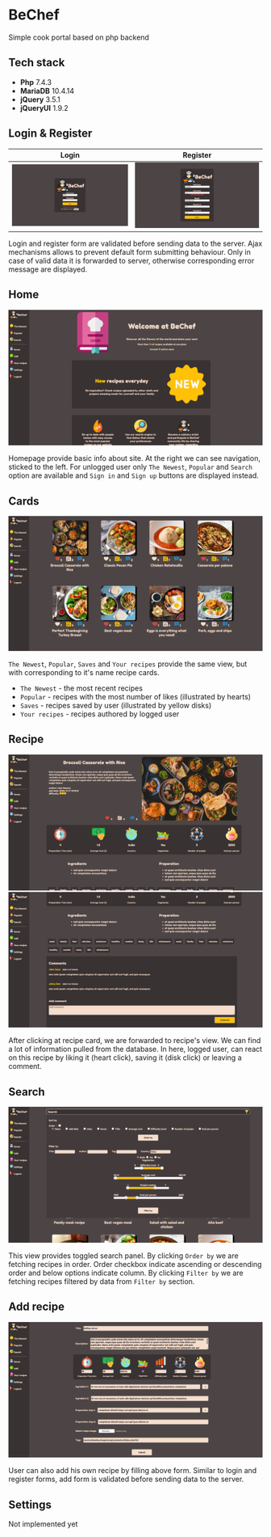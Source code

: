 # BeChef

Simple cook portal based on php backend

## Tech stack

- **Php** 7.4.3
- **MariaDB** 10.4.14
- **jQuery** 3.5.1
- **jQueryUI** 1.9.2

## Login & Register

Login            |  Register
:-------------------------:|:-------------------------:
![login](screenshots/login.png)   |  ![register](screenshots/register.png) 

Login and register form are validated before sending data to the server. Ajax mechanisms allows to prevent default form submitting behaviour. Only in case of valid data it is forwarded to server, otherwise corresponding error message are displayed.

## Home

![home](screenshots/home.png)

Homepage provide basic info about site. At the right we can see navigation, sticked to the left. For unlogged user only `The Newest`, `Popular` and `Search` option are available and `Sign in` and `Sign up` buttons are displayed instead.

## Cards

![home](screenshots/cards.png)

`The Newest`, `Popular`, `Saves` and `Your recipes` provide the same view, but with corresponding to it's name recipe cards.
- `The Newest` - the most recent recipes
- `Popular` - recipes with the most number of likes (illustrated by hearts)
- `Saves` - recipes saved by user (illustrated by yellow disks)
- `Your recipes` - recipes authored by logged user

## Recipe

![recipe1](screenshots/recipe1.png)
![recipe2](screenshots/recipe2.png)

After clicking at recipe card, we are forwarded to recipe's view. We can find a lot of information pulled from the database. In here, logged user, can react on this recipe by liking it (heart click), saving it (disk click) or leaving a comment.

## Search

![search](screenshots/search.png)

This view provides toggled search panel. By clicking `Order by` we are fetching recipes in order. Order checkbox indicate ascending or descending order and below options indicate column.
By clicking `Filter by` we are fetching recipes filtered by data from `Filter by` section.

## Add recipe

![add](screenshots/add.png)

User can also add his own recipe by filling above form. Similar to login and register forms, add form is validated before sending data to the server.

## Settings

Not implemented yet
